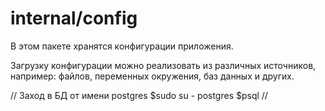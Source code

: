 # internal/config

В этом пакете хранятся конфигурации приложения.

Загрузку конфигурации можно реализовать из различных источников, например: файлов, переменных окружения, баз данных и других.


// Заход в БД от имени postgres
$sudo su - postgres
$psql
//